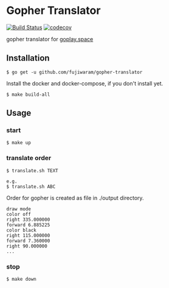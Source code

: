 # Gopher Translator
[![Build Status](https://travis-ci.org/fujiwaram/gopher-translator.svg?branch=master)](https://travis-ci.org/golang/lint)
[![codecov](https://codecov.io/gh/fujiwaram/gopher-translator/branch/master/graph/badge.svg)](https://codecov.io/gh/fujiwaram/gopher-translator)

gopher translator for [goplay.space](https://goplay.space/)

## Installation

```
$ go get -u github.com/fujiwaram/gopher-translator
```

Install the docker and docker-compose, if you don't install yet.

```
$ make build-all
```

## Usage

### start
```
$ make up
```

### translate order
```
$ translate.sh TEXT

e.g. 
$ translate.sh ABC
```

Order for gopher is created as file in ./output directory.
```
draw mode
color off
right 335.000000
forward 6.885225
color black
right 115.000000
forward 7.360000
right 90.000000
...
```

### stop
```
$ make down
```